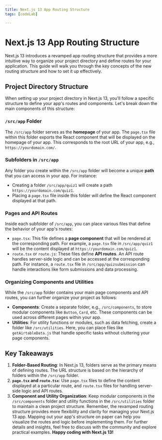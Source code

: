```yaml
---
title: Next.js 13 App Routing Structure
tags: [codeLab]

---
```


# Next.js 13 App Routing Structure
Next.js 13 introduces a revamped app routing structure that provides a more intuitive way to organize your project directory and define routes for your application. This guide will walk you through the key concepts of the new routing structure and how to set it up effectively.
## Project Directory Structure
When setting up your project directory in Next.js 13, you'll follow a specific structure to define your app's routes and components. Let's break down the main components of this structure:
### `/src/app` Folder
The `/src/app` folder serves as the **homepage** of your app. The `page.tsx` file within this folder exports the React component that will be displayed on the homepage of your app. This corresponds to the root URL of your app, e.g., `https://yourdomain.com/`.
### Subfolders in `/src/app`
Any folder you create within the `/src/app` folder will become a unique **path** that you can access in your app. For instance:
- Creating a folder `/src/app/quiz1` will create a path `https://yourdomain.com/quiz1`.
- Placing a `page.tsx` file inside this folder will define the React component displayed at that path.
### Pages and API Routes
Inside each subfolder of `/src/app`, you can place various files that define the behavior of your app's routes:
- `page.tsx`: This file defines a **page component** that will be rendered at the corresponding path. For example, a `page.tsx` file in `/src/app/quiz1` will be the content displayed at `https://yourdomain.com/quiz1`.
- `route.tsx` or `route.js`: These files define **API routes**. An API route handles server-side logic and can be accessed at the corresponding path. For instance, a `route.tsx` file in `/src/app/quizsubmission` can handle interactions like form submissions and data processing.
### Organizing Components and Utilities
While the `/src/app` folder contains your main page components and API routes, you can further organize your project as follows:
- **Components**: Create a separate folder, e.g., `/src/components`, to store modular components like `Button`, `Card`, etc. These components can be used across different pages within your app.
- **Utilities**: For utility functions or modules, such as data fetching, create a folder like `/src/utilities`. Here, you can place files like `getAirtableData.js` that handle specific tasks without cluttering your page components.
## Key Takeaways
1. **Folder-Based Routing**: In Next.js 13, folders serve as the primary means of defining routes. The URL structure is based on the hierarchy of folders within the `/src/app` folder.
2. **`page.tsx` and `route.tsx`**: Use `page.tsx` files to define the content displayed at a particular route, and `route.tsx` files for handling server-side logic and API routes.
3. **Component and Utility Organization**: Keep modular components in the `/src/components` folder and utility functions in the `/src/utilities` folder to maintain a clean project structure.
Remember, the revamped routing structure provides more flexibility and clarity for managing your Next.js 13 app. Mapping out your app's structure on paper can help you visualize the routes and logic before implementing them.
For further details and insights, feel free to discuss with the community and explore practical examples.
**Happy coding with Next.js 13!**